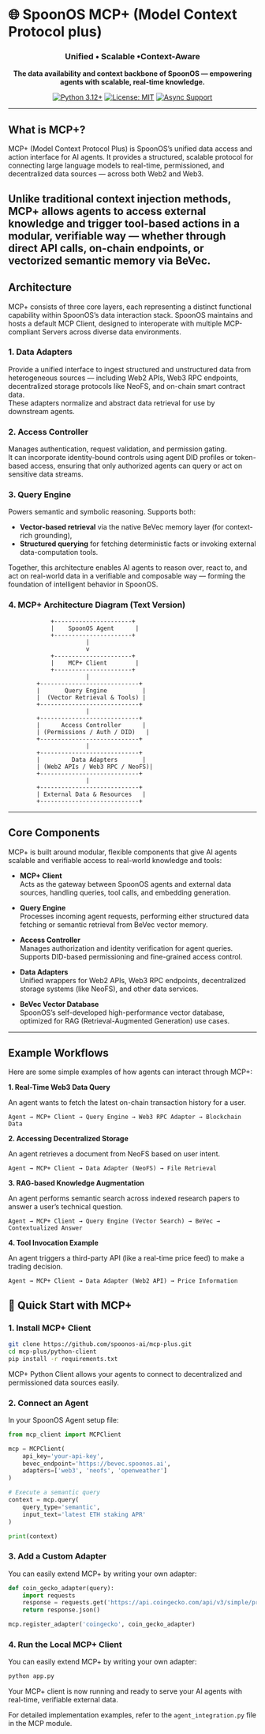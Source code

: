 # 🌐 SpoonOS MCP+ (Model Context Protocol plus)

<div align="center">
  <h3>Unified • Scalable •Context-Aware</h3>
  <p><strong>The data availability and context backbone of SpoonOS — empowering agents with scalable, real-time knowledge.</strong></p>
  
  [![Python 3.12+](https://img.shields.io/badge/Python-3.12+-blue.svg)](https://www.python.org/downloads/)
  [![License: MIT](https://img.shields.io/badge/License-MIT-yellow.svg)](https://opensource.org/licenses/MIT)
  [![Async Support](https://img.shields.io/badge/Async-Supported-green.svg)](https://docs.python.org/3/library/asyncio.html)
</div>

<hr>

## What is MCP+?

MCP+ (Model Context Protocol Plus) is SpoonOS’s unified data access and action interface for AI agents. It provides a structured, scalable protocol for connecting large language models to real-time, permissioned, and decentralized data sources — across both Web2 and Web3.

Unlike traditional context injection methods, MCP+ allows agents to access external knowledge and trigger tool-based actions in a modular, verifiable way — whether through direct API calls, on-chain endpoints, or vectorized semantic memory via BeVec.
---

## Architecture

MCP+ consists of three core layers, each representing a distinct functional capability within SpoonOS’s data interaction stack. SpoonOS maintains and hosts a default MCP Client, designed to interoperate with multiple MCP-compliant Servers across diverse data environments.

### 1. Data Adapters
Provide a unified interface to ingest structured and unstructured data from heterogeneous sources — including Web2 APIs, Web3 RPC endpoints, decentralized storage protocols like NeoFS, and on-chain smart contract data.  
These adapters normalize and abstract data retrieval for use by downstream agents.

### 2. Access Controller
Manages authentication, request validation, and permission gating.  
It can incorporate identity-bound controls using agent DID profiles or token-based access, ensuring that only authorized agents can query or act on sensitive data streams.

### 3. Query Engine
Powers semantic and symbolic reasoning. Supports both:
- **Vector-based retrieval** via the native BeVec memory layer (for context-rich grounding),
- **Structured querying** for fetching deterministic facts or invoking external data-computation tools.

Together, this architecture enables AI agents to reason over, react to, and act on real-world data in a verifiable and composable way — forming the foundation of intelligent behavior in SpoonOS.

### 4. MCP+ Architecture Diagram (Text Version)

```text
            +----------------------+
            |    SpoonOS Agent      |
            +----------------------+
                      |
                      v
            +----------------------+
            |    MCP+ Client        |
            +----------------------+
                      |
        +----------------------------+
        |       Query Engine          |
        |  (Vector Retrieval & Tools) |
        +----------------------------+
                      |
        +----------------------------+
        |      Access Controller      |
        | (Permissions / Auth / DID)   |
        +----------------------------+
                      |
        +----------------------------+
        |         Data Adapters       |
        | (Web2 APIs / Web3 RPC / NeoFS)|
        +----------------------------+
                      |
        +----------------------------+
        | External Data & Resources   |
        +----------------------------+
```
---

## Core Components

MCP+ is built around modular, flexible components that give AI agents scalable and verifiable access to real-world knowledge and tools:

- **MCP+ Client**  
  Acts as the gateway between SpoonOS agents and external data sources, handling queries, tool calls, and embedding generation.

- **Query Engine**  
  Processes incoming agent requests, performing either structured data fetching or semantic retrieval from BeVec vector memory.

- **Access Controller**  
  Manages authorization and identity verification for agent queries. Supports DID-based permissioning and fine-grained access control.

- **Data Adapters**  
  Unified wrappers for Web2 APIs, Web3 RPC endpoints, decentralized storage systems (like NeoFS), and other data services.

- **BeVec Vector Database**  
  SpoonOS’s self-developed high-performance vector database, optimized for RAG (Retrieval-Augmented Generation) use cases.

---

## Example Workflows

Here are some simple examples of how agents can interact through MCP+:

**1. Real-Time Web3 Data Query**

An agent wants to fetch the latest on-chain transaction history for a user.

```flow
Agent → MCP+ Client → Query Engine → Web3 RPC Adapter → Blockchain Data
```
**2. Accessing Decentralized Storage**

An agent retrieves a document from NeoFS based on user intent.

```flow
Agent → MCP+ Client → Data Adapter (NeoFS) → File Retrieval
```
**3. RAG-based Knowledge Augmentation**

An agent performs semantic search across indexed research papers to answer a user’s technical question.

```flow
Agent → MCP+ Client → Query Engine (Vector Search) → BeVec → Contextualized Answer
```
**4.  Tool Invocation Example**

An agent triggers a third-party API (like a real-time price feed) to make a trading decision.

```flow
Agent → MCP+ Client → Data Adapter (Web2 API) → Price Information
```

## 🚀 Quick Start with MCP+

### 1. Install MCP+ Client

```bash
git clone https://github.com/spoonos-ai/mcp-plus.git
cd mcp-plus/python-client
pip install -r requirements.txt
```
MCP+ Python Client allows your agents to connect to decentralized and permissioned data sources easily.

### 2. Connect an Agent
In your SpoonOS Agent setup file:
```python
from mcp_client import MCPClient

mcp = MCPClient(
    api_key='your-api-key',
    bevec_endpoint='https://bevec.spoonos.ai',
    adapters=['web3', 'neofs', 'openweather']
)

# Execute a semantic query
context = mcp.query(
    query_type='semantic',
    input_text='latest ETH staking APR'
)

print(context)
```

### 3. Add a Custom Adapter
You can easily extend MCP+ by writing your own adapter:
```python
def coin_gecko_adapter(query):
    import requests
    response = requests.get('https://api.coingecko.com/api/v3/simple/price?ids=ethereum&vs_currencies=usd')
    return response.json()

mcp.register_adapter('coingecko', coin_gecko_adapter)
```

### 4. Run the Local MCP+ Client
You can easily extend MCP+ by writing your own adapter:
```bash
python app.py
```
Your MCP+ client is now running and ready to serve your AI agents with real-time, verifiable external data.

For detailed implementation examples, refer to the `agent_integration.py` file in the MCP module.
